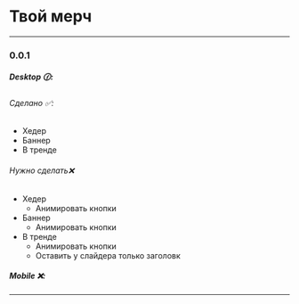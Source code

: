 # Твой мерч
----------------------------------------------------------------

### 0.0.1

##### Desktop :clock130::

###### Сделано :white_check_mark::
- Хедер
- Баннер
- В тренде

###### Нужно сделать:x:
- Хедер
  - Анимировать кнопки
- Баннер
  - Анимировать кнопки
- В тренде
  - Анимировать кнопки
  - Оставить у слайдера только заголовк


##### Mobile :x::
----------------------------------------------------------------